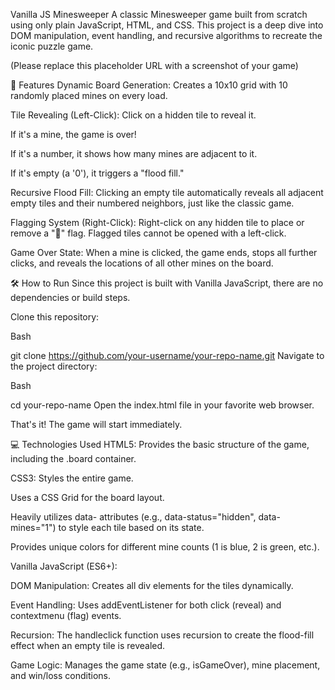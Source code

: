 Vanilla JS Minesweeper
A classic Minesweeper game built from scratch using only plain JavaScript, HTML, and CSS. This project is a deep dive into DOM manipulation, event handling, and recursive algorithms to recreate the iconic puzzle game.

(Please replace this placeholder URL with a screenshot of your game)

🚀 Features
Dynamic Board Generation: Creates a 10x10 grid with 10 randomly placed mines on every load.

Tile Revealing (Left-Click): Click on a hidden tile to reveal it.

If it's a mine, the game is over!

If it's a number, it shows how many mines are adjacent to it.

If it's empty (a '0'), it triggers a "flood fill."

Recursive Flood Fill: Clicking an empty tile automatically reveals all adjacent empty tiles and their numbered neighbors, just like the classic game.

Flagging System (Right-Click): Right-click on any hidden tile to place or remove a "🚩" flag. Flagged tiles cannot be opened with a left-click.

Game Over State: When a mine is clicked, the game ends, stops all further clicks, and reveals the locations of all other mines on the board.

🛠️ How to Run
Since this project is built with Vanilla JavaScript, there are no dependencies or build steps.

Clone this repository:

Bash

git clone https://github.com/your-username/your-repo-name.git
Navigate to the project directory:

Bash

cd your-repo-name
Open the index.html file in your favorite web browser.

That's it! The game will start immediately.

💻 Technologies Used
HTML5: Provides the basic structure of the game, including the .board container.

CSS3: Styles the entire game.

Uses a CSS Grid for the board layout.

Heavily utilizes data- attributes (e.g., data-status="hidden", data-mines="1") to style each tile based on its state.

Provides unique colors for different mine counts (1 is blue, 2 is green, etc.).

Vanilla JavaScript (ES6+):

DOM Manipulation: Creates all div elements for the tiles dynamically.

Event Handling: Uses addEventListener for both click (reveal) and contextmenu (flag) events.

Recursion: The handleclick function uses recursion to create the flood-fill effect when an empty tile is revealed.

Game Logic: Manages the game state (e.g., isGameOver), mine placement, and win/loss conditions.
